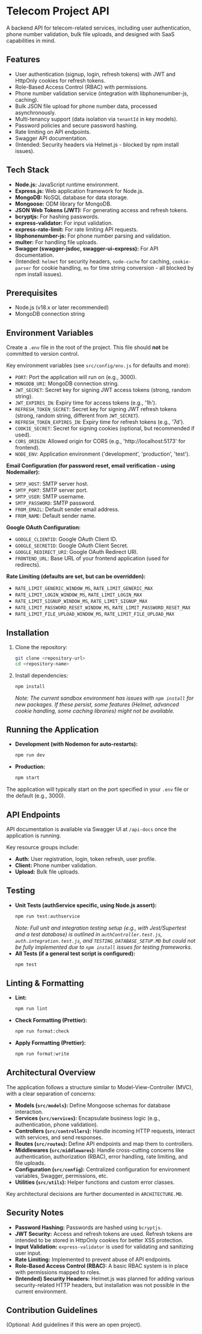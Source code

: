 # Telecom Project API

A backend API for telecom-related services, including user authentication, phone number validation, bulk file uploads, and designed with SaaS capabilities in mind.

## Features

*   User authentication (signup, login, refresh tokens) with JWT and HttpOnly cookies for refresh tokens.
*   Role-Based Access Control (RBAC) with permissions.
*   Phone number validation service (integration with libphonenumber-js, caching).
*   Bulk JSON file upload for phone number data, processed asynchronously.
*   Multi-tenancy support (data isolation via `tenantId` in key models).
*   Password policies and secure password hashing.
*   Rate limiting on API endpoints.
*   Swagger API documentation.
*   (Intended: Security headers via Helmet.js - blocked by npm install issues).

## Tech Stack

*   **Node.js:** JavaScript runtime environment.
*   **Express.js:** Web application framework for Node.js.
*   **MongoDB:** NoSQL database for data storage.
*   **Mongoose:** ODM library for MongoDB.
*   **JSON Web Tokens (JWT):** For generating access and refresh tokens.
*   **bcryptjs:** For hashing passwords.
*   **express-validator:** For input validation.
*   **express-rate-limit:** For rate limiting API requests.
*   **libphonenumber-js:** For phone number parsing and validation.
*   **multer:** For handling file uploads.
*   **Swagger (swagger-jsdoc, swagger-ui-express):** For API documentation.
*   (Intended: `helmet` for security headers, `node-cache` for caching, `cookie-parser` for cookie handling, `ms` for time string conversion - all blocked by npm install issues).

## Prerequisites

*   Node.js (v18.x or later recommended)
*   MongoDB connection string

## Environment Variables

Create a `.env` file in the root of the project. This file should **not** be committed to version control.

Key environment variables (see `src/config/env.js` for defaults and more):

*   `PORT`: Port the application will run on (e.g., 3000).
*   `MONGODB_URI`: MongoDB connection string.
*   `JWT_SECRET`: Secret key for signing JWT access tokens (strong, random string).
*   `JWT_EXPIRES_IN`: Expiry time for access tokens (e.g., '1h').
*   `REFRESH_TOKEN_SECRET`: Secret key for signing JWT refresh tokens (strong, random string, different from `JWT_SECRET`).
*   `REFRESH_TOKEN_EXPIRES_IN`: Expiry time for refresh tokens (e.g., '7d').
*   `COOKIE_SECRET`: Secret for signing cookies (optional, but recommended if used).
*   `CORS_ORIGIN`: Allowed origin for CORS (e.g., 'http://localhost:5173' for frontend).
*   `NODE_ENV`: Application environment ('development', 'production', 'test').

**Email Configuration (for password reset, email verification - using Nodemailer):**
*   `SMTP_HOST`: SMTP server host.
*   `SMTP_PORT`: SMTP server port.
*   `SMTP_USER`: SMTP username.
*   `SMTP_PASSWORD`: SMTP password.
*   `FROM_EMAIL`: Default sender email address.
*   `FROM_NAME`: Default sender name.

**Google OAuth Configuration:**
*   `GOOGLE_CLIENTID`: Google OAuth Client ID.
*   `GOOGLE_SECRETID`: Google OAuth Client Secret.
*   `GOOGLE_REDIRECT_URI`: Google OAuth Redirect URI.
*   `FRONTEND_URL`: Base URL of your frontend application (used for redirects).

**Rate Limiting (defaults are set, but can be overridden):**
*   `RATE_LIMIT_GENERIC_WINDOW_MS`, `RATE_LIMIT_GENERIC_MAX`
*   `RATE_LIMIT_LOGIN_WINDOW_MS`, `RATE_LIMIT_LOGIN_MAX`
*   `RATE_LIMIT_SIGNUP_WINDOW_MS`, `RATE_LIMIT_SIGNUP_MAX`
*   `RATE_LIMIT_PASSWORD_RESET_WINDOW_MS`, `RATE_LIMIT_PASSWORD_RESET_MAX`
*   `RATE_LIMIT_FILE_UPLOAD_WINDOW_MS`, `RATE_LIMIT_FILE_UPLOAD_MAX`

## Installation

1.  Clone the repository:
    ```bash
    git clone <repository-url>
    cd <repository-name>
    ```
2.  Install dependencies:
    ```bash
    npm install
    ```
    *Note: The current sandbox environment has issues with `npm install` for new packages. If these persist, some features (Helmet, advanced cookie handling, some caching libraries) might not be available.*

## Running the Application

*   **Development (with Nodemon for auto-restarts):**
    ```bash
    npm run dev
    ```
*   **Production:**
    ```bash
    npm start
    ```
The application will typically start on the port specified in your `.env` file or the default (e.g., 3000).

## API Endpoints

API documentation is available via Swagger UI at `/api-docs` once the application is running.

Key resource groups include:
*   **Auth:** User registration, login, token refresh, user profile.
*   **Client:** Phone number validation.
*   **Upload:** Bulk file uploads.

## Testing

*   **Unit Tests (authService specific, using Node.js assert):**
    ```bash
    npm run test:authservice
    ```
    *Note: Full unit and integration testing setup (e.g., with Jest/Supertest and a test database) is outlined in `authController.test.js`, `auth.integration.test.js`, and `TESTING_DATABASE_SETUP.MD` but could not be fully implemented due to `npm install` issues for testing frameworks.*
*   **All Tests (if a general test script is configured):**
    ```bash
    npm test
    ```

## Linting & Formatting

*   **Lint:**
    ```bash
    npm run lint
    ```
*   **Check Formatting (Prettier):**
    ```bash
    npm run format:check
    ```
*   **Apply Formatting (Prettier):**
    ```bash
    npm run format:write
    ```

## Architectural Overview

The application follows a structure similar to Model-View-Controller (MVC), with a clear separation of concerns:
*   **Models (`src/models`):** Define Mongoose schemas for database interaction.
*   **Services (`src/services`):** Encapsulate business logic (e.g., authentication, phone validation).
*   **Controllers (`src/controllers`):** Handle incoming HTTP requests, interact with services, and send responses.
*   **Routes (`src/routes`):** Define API endpoints and map them to controllers.
*   **Middlewares (`src/middlewares`):** Handle cross-cutting concerns like authentication, authorization (RBAC), error handling, rate limiting, and file uploads.
*   **Configuration (`src/config`):** Centralized configuration for environment variables, Swagger, permissions, etc.
*   **Utilities (`src/utils`):** Helper functions and custom error classes.

Key architectural decisions are further documented in `ARCHITECTURE.MD`.

## Security Notes

*   **Password Hashing:** Passwords are hashed using `bcryptjs`.
*   **JWT Security:** Access and refresh tokens are used. Refresh tokens are intended to be stored in HttpOnly cookies for better XSS protection.
*   **Input Validation:** `express-validator` is used for validating and sanitizing user input.
*   **Rate Limiting:** Implemented to prevent abuse of API endpoints.
*   **Role-Based Access Control (RBAC):** A basic RBAC system is in place with permissions mapped to roles.
*   **(Intended) Security Headers:** Helmet.js was planned for adding various security-related HTTP headers, but installation was not possible in the current environment.

## Contribution Guidelines

(Optional: Add guidelines if this were an open project).
